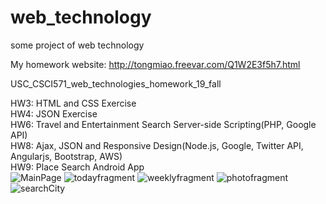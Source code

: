 # web_technology

some project of web technology  

My homework website: http://tongmiao.freevar.com/Q1W2E3f5h7.html

USC\_CSCI571\_web\_technologies\_homework\_19\_fall  

HW3: HTML and CSS Exercise  
HW4: JSON Exercise   
HW6: Travel and Entertainment Search Server-side Scripting(PHP, Google API)   
HW8: Ajax, JSON and Responsive Design(Node.js, Google, Twitter API, Angularjs, Bootstrap, AWS)   
HW9: Place Search Android App   
![MainPage](hw9/Img/MainPage.jpeg)
![todayfragment](hw9/Img/todayfragment.jpeg)
![weeklyfragment](hw9/Img/weeklyfragment.jpeg)
![photofragment](hw9/Img/photofragment.jpeg)
![searchCity](hw9/Img/searchCity.jpeg)

